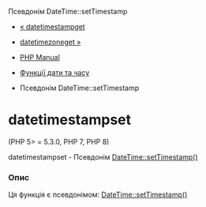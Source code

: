 Псевдонім DateTime::setTimestamp

-   [« datetimestampget](function.date-timestamp-get.html)
    
-   [datetimezoneget »](function.date-timezone-get.html)
    
-   [PHP Manual](index.md)
    
-   [Функції дати та часу](ref.datetime.md)
    
-   Псевдонім DateTime::setTimestamp
    

# datetimestampset

(PHP 5> = 5.3.0, PHP 7, PHP 8)

datetimestampset - Псевдонім [DateTime::setTimestamp()](datetime.settimestamp.md)

### Опис

Ця функція є псевдонімом: [DateTime::setTimestamp()](datetime.settimestamp.md)